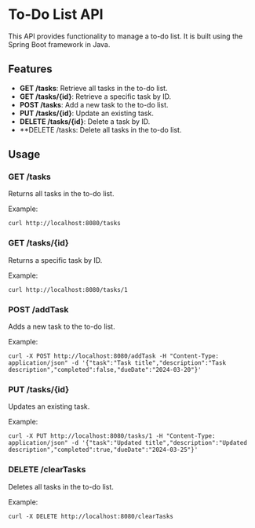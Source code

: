 # To-Do List API

This API provides functionality to manage a to-do list. It is built using the Spring Boot framework in Java.

## Features

- **GET /tasks**: Retrieve all tasks in the to-do list.
- **GET /tasks/{id}**: Retrieve a specific task by ID.
- **POST /tasks**: Add a new task to the to-do list.
- **PUT /tasks/{id}**: Update an existing task.
- **DELETE /tasks/{id}**: Delete a task by ID.
- **DELETE /tasks: Delete all tasks in the to-do list.


## Usage

### GET /tasks

Returns all tasks in the to-do list.

Example:

```
curl http://localhost:8080/tasks
```

### GET /tasks/{id}

Returns a specific task by ID.

Example:

```
curl http://localhost:8080/tasks/1
```

### POST /addTask

Adds a new task to the to-do list.

Example:

```
curl -X POST http://localhost:8080/addTask -H "Content-Type: application/json" -d '{"task":"Task title","description":"Task description","completed":false,"dueDate":"2024-03-20"}'
```

### PUT /tasks/{id}

Updates an existing task.

Example:

```
curl -X PUT http://localhost:8080/tasks/1 -H "Content-Type: application/json" -d '{"task":"Updated title","description":"Updated description","completed":true,"dueDate":"2024-03-25"}'
```

### DELETE /clearTasks

Deletes all tasks in the to-do list.

Example:
```
curl -X DELETE http://localhost:8080/clearTasks
```

